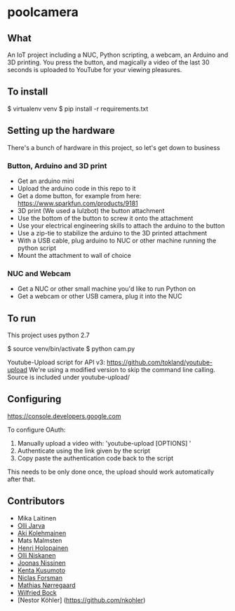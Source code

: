 # poolcamera

## What
An IoT project including a NUC, Python scripting, a webcam, an Arduino and 3D printing.
You press the button, and magically a video of the last 30 seconds is uploaded to YouTube for your viewing pleasures.


## To install
$ virtualenv venv
$ pip install -r requirements.txt

## Setting up the hardware
There's a bunch of hardware in this project, so let's get down to business

### Button, Arduino and 3D print

- Get an arduino mini
- Upload the arduino code in this repo to it
- Get a dome button, for example from here: https://www.sparkfun.com/products/9181
- 3D print (We used a lulzbot) the button attachment
- Use the bottom of the button to screw it onto the attachment
- Use your electrical engineering skills to attach the arduino to the button
- Use a zip-tie to stabilize the arduino to the 3D printed attachment
- With a USB cable, plug arduino to NUC or other machine running the python script
- Mount the attachment to wall of choice

### NUC and Webcam

- Get a NUC or other small machine you'd like to run Python on
- Get a webcam or other USB camera, plug it into the NUC

## To run

This project uses python 2.7

$ source venv/bin/activate
$ python cam.py

Youtube-Upload script for API v3: https://github.com/tokland/youtube-upload
We're using a modified version to skip the command line calling. 
Source is included under youtube-upload/

## Configuring

https://console.developers.google.com

To configure OAuth:

1) Manually upload a video with: 'youtube-upload [OPTIONS] <file>'
2) Authenticate using the link given by the script
3) Copy paste the authentication code back to the script

This needs to be only done once, the upload should work automatically after that.

## Contributors

- Mika Laitinen
- [Olli Jarva](https://github.com/ojarva)
- [Aki Kolehmainen](https://github.com/akikolehmainen)
- Mats Malmsten
- [Henri Holopainen](https://github.com/henriholopainen)
- [Olli Niskanen](https://github.com/Klipi)
- [Joonas Nissinen](https://github.com/jnissin)
- [Kenta Kusumoto](https://github.com/kenkus-futurice)
- [Niclas Forsman](https://github.com/NforceMan)
- [Mathias Nørregaard](https://github.com/mathiassiig)
- [Wilfried Bock](https://github.com/wbock)
- [Nestor Köhler] (https://github.com/nkohler)
